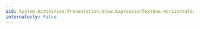 ```yaml
---
uid: System.Activities.Presentation.View.ExpressionTextBox.HorizontalScrollBarVisibility
internalonly: False
---
```

